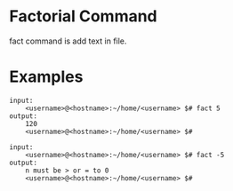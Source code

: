 # Factorial Command

fact command is add text in file.

# Examples 

```
input:
    <username>@<hostname>:~/home/<username> $# fact 5
output:
    120
    <username>@<hostname>:~/home/<username> $#
```

```
input:
    <username>@<hostname>:~/home/<username> $# fact -5
output:
    n must be > or = to 0
    <username>@<hostname>:~/home/<username> $#
```
